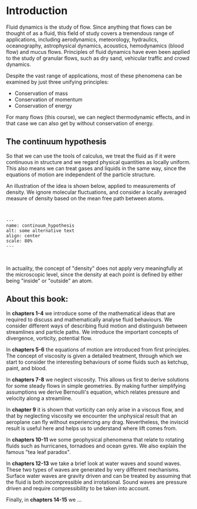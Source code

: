 # Introduction
Fluid dynamics is the study of flow. Since anything that flows can be thought of as a fluid, this field of study covers a tremendous range of applications, including aerodynamics, meteorology, hydraulics, oceanography, astrophysical dynamics, acoustics, hemodynamics (blood flow) and mucus flows. Principles of fluid dynamics have even been applied to the study of granular flows, such as dry sand, vehicular traffic and crowd dynamics.

Despite the vast range of applications, most of these phenomena can be examined by just three unifying principles:

* Conservation of mass
* Conservation of momentum
* Conservation of energy

For many flows (this course), we can neglect thermodynamic effects, and in that case we can also get by without conservation of energy.

## The continuum hypothesis

So that we can use the tools of calculus, we treat the fluid as if it were continuous in structure and we regard physical quantities as locally uniform. This also means we can treat gases and liquids in the same way, since the equations of motion are independent of the particle structure.

An illustration of the idea is shown below, applied to measurements of density. We ignore molecular fluctuations, and consider a locally averaged measure of density based on the mean free path between atoms.

<br>

```{image} fluids/navstok_img/continuum_hypothesis.png
---
name: continuum_hypothesis
alt: some alternative text
align: center
scale: 80%
---
```

<br>

In actuality, the concept of "density" does not apply very meaningfully at the microscopic level, since the density at each point is defined by either being "inside" or "outside" an atom.

## About this book:

In **chapters 1-4** we introduce some of the mathematical ideas that are required to discuss and mathematically analyse fluid behaviours. We consider different ways of describing fluid motion and distinguish between streamlines and particle paths. We introduce the important concepts of divergence, vorticity, potential flow.

In **chapters 5-6** the equations of motion are introduced from first principles. The concept of viscosity is given a detailed treatment, through which we start to consider the interesting behaviours of some fluids such as ketchup, paint, and blood.

In **chapters 7-8** we neglect viscosity. This allows us first to derive solutions for some steady flows in simple geometries. By making further simplifying assumptions we derive Bernoulli's equation, which relates pressure and velocity along a streamline.

In **chapter 9** it is shown that vorticity can only arise in a viscous flow, and that by neglecting viscosity we encounter the unphysical result that an aeroplane can fly without experiencing any drag. Nevertheless, the inviscid result is useful here and helps us to understand where lift comes from.

In **chapters 10-11** we some geophysical phenomena that relate to rotating fluids such as hurricanes, tornadoes and ocean gyres. We also explain the famous "tea leaf paradox".

In **chapters 12-13** we take a brief look at water waves and sound waves. These two types of waves are generated by very different mechanisms. Surface water waves are gravity driven and can be treated by assuming that the fluid is both incompressible and irrotational. Sound waves are pressure driven and require compressibility to be taken into account.

Finally, in **chapters 14-15** we ...
